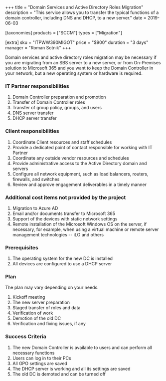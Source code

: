 +++
title = "Domain Services and Active Directory Roles Migration"
description = "This service allows you to transfer the typical functions of a domain controller, including DNS and DHCP, to a new server."
date = 2019-06-03

[taxonomies]
products = ["SCCM"]
types = ["Migration"]

[extra]
sku = "ITPWW390MIGOT"
price = "$900"
duration = "3 days"
manager = "Roman Sotnik"
+++

Domain services and active directory roles migration may be necessary if 
you are migrating from an SBS server to a new server, or from On-Premises 
solution to Microsoft 365 and you want to keep the Domain Controller in your 
network, but a new operating system or hardware is required.

### IT Partner responsibilities

1.  Domain Controller preparation and promotion
2.  Transfer of Domain Controller roles
3.  Transfer of group policy, groups, and users
4.  DNS server transfer
5.  DHCP server transfer

### Client responsibilities

1.  Coordinate Client resources and staff schedules
2.  Provide a dedicated point of contact responsible for working with IT
    Partner
3.  Coordinate any outside vendor resources and schedules
4.  Provide administrative access to the Active Directory domain and
    servers
5.  Configure all network equipment, such as load balancers, routers,
    firewalls, and switches
6.  Review and approve engagement deliverables in a timely manner

### Additional cost items not provided by the project

1.  Migration to Azure AD
2.  Email and/or documents transfer to Microsoft 365
3.  Support of the devices with static network settings
4.  Remote installation of the Microsoft Windows OS on the server, if
    necessary, for example, when using a virtual machine or remote server
    management technologies -- iLO and others

### Prerequisites

1.  The operating system for the new DC is installed
2.  All devices are configured to use a DHCP server

### Plan

The plan may vary depending on your needs.

1.  Kickoff meeting
2.  The new server preparation
3.  Staged transfer of roles and data
4.  Verification of work
5.  Demotion of the old DC
6.  Verification and fixing issues, if any

### Success Criteria

1.  The new Domain Controller is available to users and can perform all
    necessary functions
2.  Users can log in to their PCs
3.  All GPO settings are saved
4.  The DHCP server is working and all its settings are saved
5.  The old DC is demoted and can be turned off
